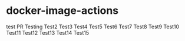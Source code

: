 # docker-image-actions

test PR
Testing
Test2
Test3
Test4
Test5
Test6
Test7
Test8
Test9
Test10
Test11
Test12
Test13
Test14
Test15

